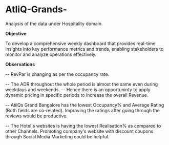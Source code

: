 # AtliQ-Grands-
Analysis of the data under Hospitality domain.

**Objective**

To develop a comprehensive weekly dashboard that provides real-time insights into key performance metrics and trends, enabling stakeholders to monitor and analyze operations effectively.

**Observations**

-- RevPar is changing as per the occupancy rate.

-- The ADR throughout the whole period is almost the same even during weekdays and weekends.
-- Hence there is an opportuninty to apply dynamic pricing in specific periods to increase the overall Revenue.

-- AtilQs Grand Bangalore has the lowest Occupancy% and Average Rating (Both fields are co-related). Improving the ratings after going through the reviews would be productive.

-- The Hotel's websites is having the lowest Realisation% as compared to other Channels. Promoting company's website with discount coupons through Social Media Marketing could be helpful.
